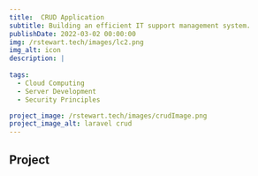 ```yaml
---
title:  CRUD Application
subtitle: Building an efficient IT support management system.
publishDate: 2022-03-02 00:00:00
img: /rstewart.tech/images/lc2.png
img_alt: icon
description: |
 
tags:
  - Cloud Computing
  - Server Development
  - Security Principles

project_image: /rstewart.tech/images/crudImage.png
project_image_alt: laravel crud
---
```


## Project
